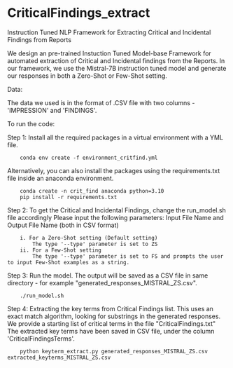 # CriticalFindings_extract
Instruction Tuned NLP Framework for Extracting Critical and Incidental Findings from Reports

We design an pre-trained Instuction Tuned Model-base Framework for automated extraction of Critical and Incidental findings from the Reports. 
In our framework, we use the Mistral-7B instruction tuned model and generate our responses in both a Zero-Shot or Few-Shot setting. 

Data:

The data we used is in the format of .CSV file with two columns - 'IMPRESSION' and 'FINDINGS'.

To run the code:

Step 1: Install all the required packages in a virtual environment with a YML file. 
                
        conda env create -f environment_critfind.yml
        
Alternatively, you can also install the packages using the requirements.txt file inside an anaconda environment. 
        
        conda create -n crit_find anaconda python=3.10
        pip install -r requirements.txt
        

Step 2: To get the Critical and Incidental Findings, change the run_model.sh file accordingly
        Please input the following parameters: Input File Name and Output File Name (both in CSV format)
        
        i. For a Zero-Shot setting (Default setting)
            The type '--type' parameter is set to ZS 
        ii. For a Few-Shot setting
            The type '--type' parameter is set to FS and prompts the user to input Few-Shot examples as a string.
       

Step 3: Run the model. The output will be saved as a CSV file in same directory - for example "generated_responses_MISTRAL_ZS.csv".

        ./run_model.sh 

Step 4: Extracting the key terms from Critical Findings list. 
        This uses an exact match algorithm, looking for substrings in the generated responses. We provide a starting list of critical terms in the file "CriticalFindings.txt"
        The extracted key terms have been saved in CSV file, under the column 'CriticalFindingsTerms'. 
        
        python keyterm_extract.py generated_responses_MISTRAL_ZS.csv extracted_keyterms_MISTRAL_ZS.csv 
        
        

